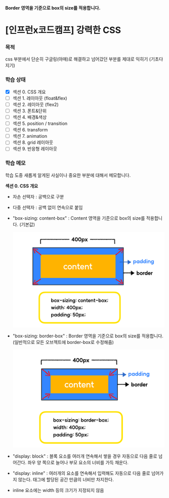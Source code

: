 **Border 영역을 기준으로 box의 size를 적용합니다.**

# [인프런x코드캠프] 강력한 CSS

### 목적

css 부분에서 단순히 구글링(야매)로 해결하고 넘어갔던 부분를 제대로 익히기 (기초다지기)

### 학습 상태

- [X] 섹션 0. CSS 개요
- [ ] 섹션 1. 레이아웃 (float&flex)
- [ ] 섹션 2. 레이아웃 (flex2)
- [ ] 섹션 3. 폰트&단위
- [ ] 섹션 4. 배경&색상
- [ ] 섹션 5. position / transition
- [ ] 섹션 6. transform
- [ ] 섹션 7. animation
- [ ] 섹션 8. grid 레이아웃
- [ ] 섹션 9. 반응형 레이아웃

### 학습 메모

학습 도중 새롭게 알게된 사실이나 중요한 부분에 대해서 메모합니다.

**섹션 0. CSS 개요**

- 자손 선택자 : 공백으로 구분
- 다중 선택자 : 공백 없이 연속으로 붙임
- "box-sizing: content-box" : Content 영역을 기준으로 box의 size를 적용합니다. (기본값)

  ![1671358690343](image/readme/1671358690343.png)
- "box-sizing: border-box" : Border 영역을 기준으로 box의 size를 적용합니다. (일반적으로 모든 오브젝트에 border-box로 수정해줌)

  ![1671358725061](image/readme/1671358725061.png)
- "display: block" : 블록 요소를 여러개 연속해서 쌓을 경우 자동으로 다음 줄로 넘어간다. 좌우 양 쪽으로 늘어나 부모 요소의 너비를 가득 채운다.
- "display: inline" : 여러개의 요소를 연속해서 입력해도 자동으로 다음 줄로 넘어가지 않는다. 태그에 할당된 공간 만큼의 너비만 차지한다.
- inline 요소에는 width 등의 크기가 지정되지 않음
